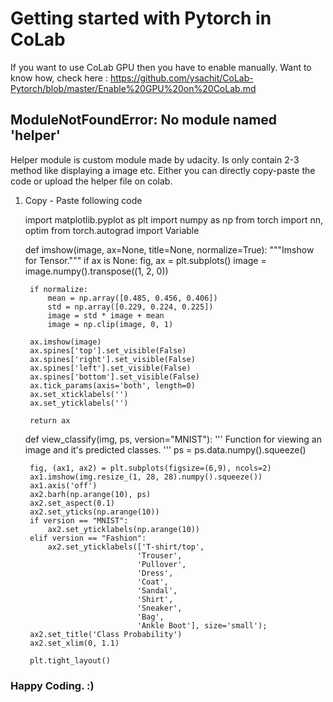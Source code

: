 # Getting started with Pytorch in CoLab

If you want to use CoLab GPU then you have to enable manually. 
Want to know how, check here : https://github.com/ysachit/CoLab-Pytorch/blob/master/Enable%20GPU%20on%20CoLab.md

## ModuleNotFoundError: No module named 'helper'

Helper module is custom module made by udacity. Is only contain 2-3 method like displaying a image etc. Either you can directly copy-paste the code or upload the helper file on colab.


1. Copy - Paste following code

    
    
    import matplotlib.pyplot as plt
    import numpy as np
    from torch import nn, optim
    from torch.autograd import Variable
        
    def imshow(image, ax=None, title=None, normalize=True):
        """Imshow for Tensor."""
        if ax is None:
            fig, ax = plt.subplots()
        image = image.numpy().transpose((1, 2, 0))
    
        if normalize:
            mean = np.array([0.485, 0.456, 0.406])
            std = np.array([0.229, 0.224, 0.225])
            image = std * image + mean
            image = np.clip(image, 0, 1)
    
        ax.imshow(image)
        ax.spines['top'].set_visible(False)
        ax.spines['right'].set_visible(False)
        ax.spines['left'].set_visible(False)
        ax.spines['bottom'].set_visible(False)
        ax.tick_params(axis='both', length=0)
        ax.set_xticklabels('')
        ax.set_yticklabels('')
    
        return ax
    
    
    def view_classify(img, ps, version="MNIST"):
        ''' Function for viewing an image and it's predicted classes.
        '''
        ps = ps.data.numpy().squeeze()
    
        fig, (ax1, ax2) = plt.subplots(figsize=(6,9), ncols=2)
        ax1.imshow(img.resize_(1, 28, 28).numpy().squeeze())
        ax1.axis('off')
        ax2.barh(np.arange(10), ps)
        ax2.set_aspect(0.1)
        ax2.set_yticks(np.arange(10))
        if version == "MNIST":
            ax2.set_yticklabels(np.arange(10))
        elif version == "Fashion":
            ax2.set_yticklabels(['T-shirt/top',
                                'Trouser',
                                'Pullover',
                                'Dress',
                                'Coat',
                                'Sandal',
                                'Shirt',
                                'Sneaker',
                                'Bag',
                                'Ankle Boot'], size='small');
        ax2.set_title('Class Probability')
        ax2.set_xlim(0, 1.1)
    
        plt.tight_layout()

 
 ### Happy Coding. :)
